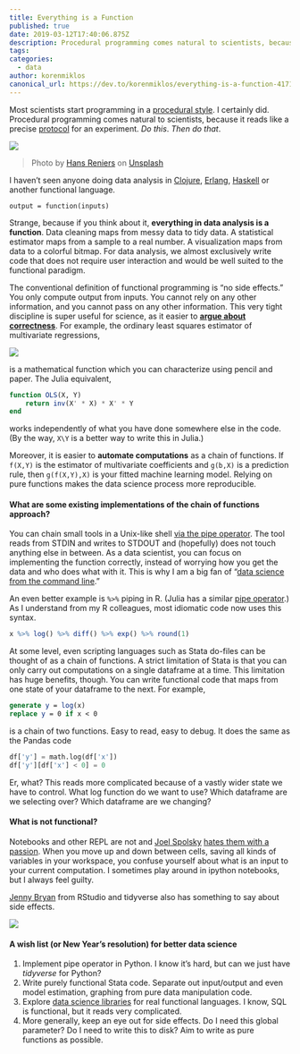 ```yaml
---
title: Everything is a Function
published: true
date: 2019-03-12T17:40:06.875Z
description: Procedural programming comes natural to scientists, because it reads like a precise protocol for an experiment. But everything in data analysis is a function.
tags:
categories:
  - data
author: korenmiklos
canonical_url: https://dev.to/korenmiklos/everything-is-a-function-4171
---
```


Most scientists start programming in a [procedural style](https://en.wikipedia.org/wiki/Procedural_programming). I certainly did. Procedural programming comes natural to scientists, because it reads like a precise [protocol](https://www.protocols.io/) for an experiment. _Do this_. _Then do that_.

![](https://cdn-images-1.medium.com/max/1600/1*5UdOie2kHbfcSgd51cZmoA.jpeg)

> Photo by [Hans Reniers](https://unsplash.com/photos/lQGJCMY5qcM?utm_source=unsplash&utm_medium=referral&utm_content=creditCopyText) on [Unsplash](https://unsplash.com/search/photos/lab-test?utm_source=unsplash&utm_medium=referral&utm_content=creditCopyText)

I haven’t seen anyone doing data analysis in [Clojure](https://clojure.org/), [Erlang](https://www.erlang.org/), [Haskell](https://www.haskell.org/) or another functional language.

```
output = function(inputs)
```

Strange, because if you think about it, **everything in data analysis is a function**. Data cleaning maps from messy data to tidy data. A statistical estimator maps from a sample to a real number. A visualization maps from data to a colorful bitmap. For data analysis, we almost exclusively write code that does not require user interaction and would be well suited to the functional paradigm.

The conventional definition of functional programming is “no side effects.” You only compute output from inputs. You cannot rely on any other information, and you cannot pass on any other information. This very tight discipline is super useful for science, as it easier to [**argue about correctness**](https://en.wikipedia.org/wiki/Referential_transparency). For example, the ordinary least squares estimator of multivariate regressions,

![](https://cdn-images-1.medium.com/max/1600/1*T4wr_Wr3xGLlFoZhvO7txg.png)

is a mathematical function which you can characterize using pencil and paper. The Julia equivalent,

```julia
function OLS(X, Y)  
    return inv(X' * X) * X' * Y  
end
```

works independently of what you have done somewhere else in the code. (By the way, `X\Y` is a better way to write this in Julia.)

Moreover, it is easier to **automate computations** as a chain of functions. If `f(X,Y)` is the estimator of multivariate coefficients and `g(b,X)` is a prediction rule, then `g(f(X,Y),X)` is your fitted machine learning model. Relying on pure functions makes the data science process more reproducible.

#### What are some existing implementations of the chain of functions approach?

You can chain small tools in a Unix-like shell [via the pipe operator](http://swcarpentry.github.io/shell-novice/04-pipefilter/index.html). The tool reads from STDIN and writes to STDOUT and (hopefully) does not touch anything else in between. As a data scientist, you can focus on implementing the function correctly, instead of worrying how you get the data and who does what with it. This is why I am a big fan of “[data science from the command line](https://medium.com/wunderlist-engineering/is-yelp-international-an-excuse-to-roll-data-with-the-command-line-415dc04499a3).”

An even better example is `%>%` piping in R. (Julia has a similar [pipe operator](https://docs.julialang.org/en/v1.1/base/base/#Base.:|%3E).) As I understand from my R colleagues, most idiomatic code now uses this syntax.

```R
x %>% log() %>% diff() %>% exp() %>% round(1)
```

At some level, even scripting languages such as Stata do-files can be thought of as a chain of functions. A strict limitation of Stata is that you can only carry out computations on a single dataframe at a time. This limitation has huge benefits, though. You can write functional code that maps from one state of your dataframe to the next. For example,

```stata
generate y = log(x)  
replace y = 0 if x < 0
```

is a chain of two functions. Easy to read, easy to debug. It does the same as the Pandas code

```python
df['y'] = math.log(df['x'])  
df['y'][df['x'] < 0] = 0
```

Er, what? This reads more complicated because of a vastly wider state we have to control. What log function do we want to use? Which dataframe are we selecting over? Which dataframe are we changing?

#### What is not functional?

Notebooks and other REPL are not and [Joel Spolsky](https://www.joelonsoftware.com/) [hates them with a passion](https://docs.google.com/presentation/d/1n2RlMdmv1p25Xy5thJUhkKGvjtV-dkAIsUXP-AL4ffI/edit). When you move up and down between cells, saving all kinds of variables in your workspace, you confuse yourself about what is an input to your current computation. I sometimes play around in ipython notebooks, but I always feel guilty.

[Jenny Bryan](https://jennybryan.org/) from RStudio and tidyverse also has something to say about side effects.

![](https://pbs.twimg.com/media/DQugFMjV4AAZtB-?format=jpg&name=4096x4096)

#### A wish list (or New Year’s resolution) for better data science

1.  Implement pipe operator in Python. I know it’s hard, but can we just have _tidyverse_ for Python?
2.  Write purely functional Stata code. Separate out input/output and even model estimation, graphing from pure data manipulation code.
3.  Explore [data science libraries](https://www.datahaskell.org/index.html) for real functional languages. I know, SQL is functional, but it reads very complicated.
4.  More generally, keep an eye out for side effects. Do I need this global parameter? Do I need to write this to disk? Aim to write as pure functions as possible.